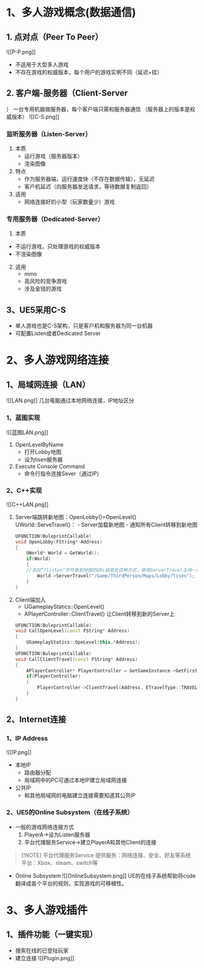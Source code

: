 # 1、多人游戏概念(数据通信)

## 1. 点对点（Peer To Peer）
![[P-P.png]]
- 不适用于大型多人游戏
- 不存在游戏的权威版本，每个用户的游戏实例不同（延迟+挂）
## 2. 客户端-服务器（Client-Server
）
一台专用机器做服务器，每个客户端只需和服务器通信
（服务器上的版本是权威版本）
![[C-S.png]]
### 监听服务器（Listen-Server）
1. 本质
	- 运行游戏（服务器版本）
	- 渲染图像
2. 特点
	- 作为服务器端，运行速度快（不存在数据传输），无延迟
	- 客户机延迟（向服务器发送请求，等待数据复制返回）
3. 适用
	- 网络连接好的小型（玩家数量少）游戏

### 专用服务器（Dedicated-Server）
1. 本质
- 不运行游戏，只处理游戏的权威版本
- 不渲染图像
2. 适用
	- mmo
	- 高风险的竞争游戏
	- 涉及金钱的游戏
## 3、UE5采用C-S
- 单人游戏也是C-S架构，只是客户机和服务器为同一台机器
- 可配置Listen或者Dedicated Server
# 2、多人游戏网络连接
## 1、局域网连接（LAN）
![[LAN.png]]
几台电脑通过本地网络连接，IP地址区分
### 1、蓝图实现
![[蓝图LAN.png]]
1. OpenLevelByName
	- 打开Lobby地图
	- 设为lisen服务器
2. Execute Console Command
	- 命令行指令连接Sever（通过IP）
### 2、C++实现
![[C++LAN.png]]
1. Server端跳转新地图：OpenLobby()=OpenLevel()
	UWorld::ServeTravel()：
		- Server加载新地图
		- 通知所有Client转移到新地图
	```C++
	UFUNCTION(BuleprintCallable)
	void OpenLobby(FString* Address)
	{
		UWorld* World = GetWorld();
		if(World)
		{
		//添加“?listen”字符串到地图的URL结尾处这种方式，使用ServerTravel主持一场比赛
			World->ServerTravel("/Game/ThirdPerson/Maps/Lobby?lisen");
		}
	}
	```
2. Client端加入
	- UGameplayStatics::OpenLevel()
	- APlayerController::ClientTravel()
		让Client转移到新的Server上
	```C++
	UFUNCTION(BuleprintCallable)
	void CallOpenLevel(const FString* Address)
	{
		UGameplayStatics::OpeLevel(this,*Address);
	}
	UFUNCTION(BuleprintCallable)
	void CallClientTravel(const FString* Address)
	{
		APlayerController* PlayerController = GetGameInstance->GetFirstLocalPlayerController();
		if(PlayerController)
		{
			PlayerController->ClientTravel(Address, ETravelType::TRAVEL_Absolute);
		}
	}
	```
## 2、Internet连接
### 1、IP Address
![[IP.png]]
- 本地IP
	- 路由器分配
	- 局域网中的PC可通过本地IP建立局域网连接
- 公共IP
	- 和其他局域网的电脑建立连接需要知道其公共IP
### 2、UE5的Online Subsystem（在线子系统）
-  一般的游戏网络连接方式
	1. PlayerA->设为Listen服务器
	2. 平台代理服务Service->建立PlayerA和其他Client的连接
	
> [!NOTE] 平台代理服务Service
> 提供服务：网络连接、安全、好友等系统
> 平台：Xbox、steam、switch等
- Online Subsystem
	![[OnlineSubsystem.png]]
	UE的在线子系统帮助将code翻译成各个平台的规则，实现游戏的可移植性。
# 3、多人游戏插件
## 1、插件功能（一键实现）
- 搜索在线的已登陆玩家
- 建立连接
![[Plugin.png]]
